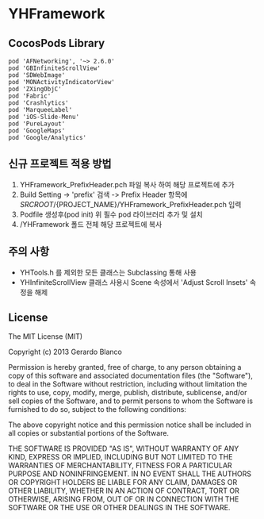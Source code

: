 YHFramework
========================

## CocosPods Library
```
pod 'AFNetworking', '~> 2.6.0'
pod 'GBInfiniteScrollView'
pod 'SDWebImage'
pod 'MONActivityIndicatorView'
pod 'ZXingObjC'
pod 'Fabric'
pod 'Crashlytics'
pod 'MarqueeLabel'
pod 'iOS-Slide-Menu'
pod 'PureLayout'
pod 'GoogleMaps'
pod 'Google/Analytics'
```

## 신규 프로젝트 적용 방법
1. YHFramework_PrefixHeader.pch 파일 복사 하여 해당 프로젝트에 추가
2. Build Setting -> 'prefix' 검색 -> Prefix Header 항목에 ${SRCROOT}/${PROJECT_NAME}/YHFramework_PrefixHeader.pch 입력
3. Podfile 생성후(pod init) 위 필수 pod 라이브러리 추가 및 설치 
4. /YHFramework 폴드 전체 해당 프로젝트에 복사


## 주의 사항
- YHTools.h 를 제외한 모든 클래스는 Subclassing 통해 사용
- YHInfiniteScrollView 클래스 사용시 Scene 속성에서 'Adjust Scroll Insets' 속정을 해제


## License
The MIT License (MIT)

Copyright (c) 2013 Gerardo Blanco

Permission is hereby granted, free of charge, to any person obtaining a copy of this software and associated documentation files (the "Software"), to deal in the Software without restriction, including without limitation the rights to use, copy, modify, merge, publish, distribute, sublicense, and/or sell copies of the Software, and to permit persons to whom the Software is furnished to do so, subject to the following conditions:

The above copyright notice and this permission notice shall be included in all copies or substantial portions of the Software.

THE SOFTWARE IS PROVIDED "AS IS", WITHOUT WARRANTY OF ANY KIND, EXPRESS OR IMPLIED, INCLUDING BUT NOT LIMITED TO THE WARRANTIES OF MERCHANTABILITY, FITNESS FOR A PARTICULAR PURPOSE AND NONINFRINGEMENT. IN NO EVENT SHALL THE AUTHORS OR COPYRIGHT HOLDERS BE LIABLE FOR ANY CLAIM, DAMAGES OR OTHER LIABILITY, WHETHER IN AN ACTION OF CONTRACT, TORT OR OTHERWISE, ARISING FROM, OUT OF OR IN CONNECTION WITH THE SOFTWARE OR THE USE OR OTHER DEALINGS IN THE SOFTWARE.
